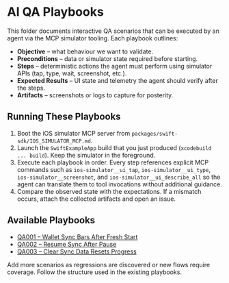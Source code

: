 # AI QA Playbooks

This folder documents interactive QA scenarios that can be executed by an agent via the MCP simulator tooling. Each playbook outlines:

- **Objective** – what behaviour we want to validate.
- **Preconditions** – data or simulator state required before starting.
- **Steps** – deterministic actions the agent must perform using simulator APIs (tap, type, wait, screenshot, etc.).
- **Expected Results** – UI state and telemetry the agent should verify after the steps.
- **Artifacts** – screenshots or logs to capture for posterity.

## Running These Playbooks

1. Boot the iOS simulator MCP server from `packages/swift-sdk/IOS_SIMULATOR_MCP.md`.
2. Launch the `SwiftExampleApp` build that you just produced (`xcodebuild ... build`). Keep the simulator in the foreground.
3. Execute each playbook in order. Every step references explicit MCP commands such as `ios-simulator__ui_tap`, `ios-simulator__ui_type`, `ios-simulator__screenshot`, and `ios-simulator__ui_describe_all` so the agent can translate them to tool invocations without additional guidance.
4. Compare the observed state with the expectations. If a mismatch occurs, attach the collected artifacts and open an issue.

## Available Playbooks

- [QA001 – Wallet Sync Bars After Fresh Start](QA001_wallet_sync_progress.md)
- [QA002 – Resume Sync After Pause](QA002_resume_sync.md)
- [QA003 – Clear Sync Data Resets Progress](QA003_clear_sync_resets.md)

Add more scenarios as regressions are discovered or new flows require coverage. Follow the structure used in the existing playbooks.
